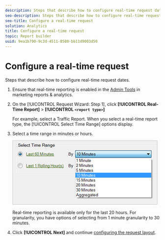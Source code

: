```yaml
---
description: Steps that describe how to configure real-time request dates.
seo-description: Steps that describe how to configure real-time request dates.
seo-title: Configure a real-time request
solution: Analytics
title: Configure a real-time request
topic: Report builder
uuid: 9ea1b790-9c3d-4511-8580-bb11d9003d50
---
```


# Configure a real-time request

Steps that describe how to configure real-time request dates.

1. Ensure that real-time reporting is enabled in the [Admin Tools](https://marketing.adobe.com/resources/help/en_US/reference/real_time_admin.html) in marketing reports & analytics.
1. On the [!UICONTROL Request Wizard: Step 1], click **[!UICONTROL Real-Time Report]** > **[!UICONTROL `<report type>`]**

   For example, select a Traffic Report. When you select a real-time report type, the [!UICONTROL Select Time Range] options display.

1. Select a time range in minutes or hours.

   ![Step Result](assets/real_time_select_date.png)

   Real-time reporting is available only for the last 20 hours. For granularity, you have options of selecting from 1 minute granularity to 30 minutes. 
1. Click **[!UICONTROL Next]** and continue [configuring the request layout](../../../../analyze/report-builder/layout/layout.md#concept_D66E1C2217E24E1F837AC064C61919DB).
